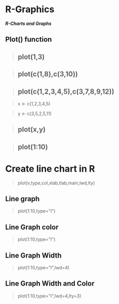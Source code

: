# R-Graphics

***R-Charts and Graphs***

Plot() function
------
> plot(1,3)
>-----------

> plot(c(1,8),c(3,10))
>-------------------

> plot(c(1,2,3,4,5),c(3,7,8,9,12))
>--------------------------

> x <- c(1,2,3,4,5)

> y <- c(3,5,2,5,11)

> plot(x,y)
> -------------

>plot(1:10)
>-------------

Create line chart in R
========================
> plot(v,type,col,xlab,tlab,main,lwd,lty)

Line graph
-------
 > plot(1:10,type="l")

Line Graph color
------------
> plot(1:10,type="l")

Line Graph Width
---------------
> plot(1:10,type="l",lwd=4)
 
 Line Graph Width and Color
 -----------------
> plot(1:10,type="l",lwd=4,lty=3)
 
